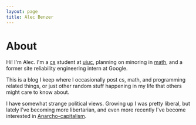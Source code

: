 ```yaml
---
layout: page
title: Alec Benzer
---
```


# About

Hi! I'm Alec. I'm a [cs](http://cs.uiuc.edu) student at [uiuc](http://uiuc.edu), planning on minoring in [math](http://math.uiuc.edu), and a former site reliability engineering intern at Google.

This is a blog I keep where I occasionally post cs, math, and programming related things, or just other random stuff happening in my life that others might care to know about.

I have somewhat strange political views. Growing up I was pretty liberal, but lately I've becoming more libertarian, and even more recently I've become interested in [Anarcho-capitalism](http://en.wikipedia.org/wiki/Anarcho-capitalism).
